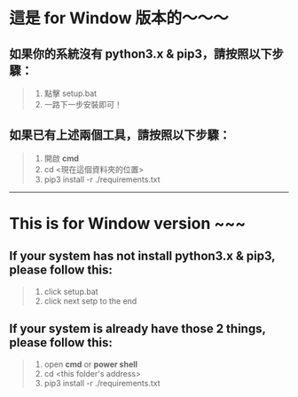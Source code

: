 # 這是 for Window 版本的～～～

## 如果你的系統沒有 python3.x & pip3，請按照以下步驟：

> 1.  點擊 setup.bat
> 2.  一路下一步安裝即可！

## 如果已有上述兩個工具，請按照以下步驟：

> 1.  開啟 **cmd**
> 2.  cd <現在這個資料夾的位置>
> 3.  pip3 install -r ./requirements.txt

---

# This is for Window version ~~~

## If your system has not install python3.x & pip3, please follow this:

> 1.  click setup.bat
> 2.  click next setp to the end

## If your system is already have those 2 things, please follow this:

> 1.  open **cmd** or **power shell**
> 2.  cd <this folder's address>
> 3.  pip3 install -r ./requirements.txt

